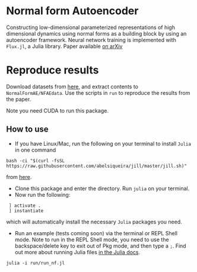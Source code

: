 # Normal form Autoencoder
 Constructing low-dimensional parameterized representations of high dimensional dynamics using normal forms as a building block by using an autoencoder framework. Neural network training is implemented with `Flux.jl`, a Julia library. Paper available [on arXiv](https://arxiv.org/abs/2106.05102)
 
 # Reproduce results
 Download datasets from [here](https://doi.org/10.4121/14790657.v1), and extract contents to `NormalFormAE/NFAEdata`. Use the scripts in `run` to reproduce the results from the paper.
 
 Note you need CUDA to run this package.
 
 ## How to use
 - If you have Linux/Mac, run the following on your terminal to install `Julia`  in one command 
 ```
 bash -ci "$(curl -fsSL https://raw.githubusercontent.com/abelsiqueira/jill/master/jill.sh)"
 ```
 from [here](https://github.com/abelsiqueira/jill). 
 - Clone this package and enter the directory. Run `julia` on your terminal.
 - Now run the following:
```
 ] activate .
 ] instantiate
 ```
which will automatically install the necessary `Julia` packages you need.

- Run an example (tests coming soon) via the terminal or REPL Shell mode. Note to run in the REPL Shell mode, you need to use the backspace/delete key to exit out of Pkg mode, and then type a `;`. Find out more about running Julia files [in the Julia docs](https://docs.julialang.org/en/v1/manual/getting-started/).
```
julia -i run/run_nf.jl
```

